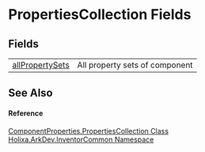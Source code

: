 # PropertiesCollection Fields




## Fields
<table>
<tr>
<td><a href="F_Holixa_ArkDev_InventorCommon_ComponentProperties_PropertiesCollection_allPropertySets">allPropertySets</a></td>
<td>All property sets of component</td></tr>
</table>

## See Also


#### Reference
<a href="T_Holixa_ArkDev_InventorCommon_ComponentProperties_PropertiesCollection">ComponentProperties.PropertiesCollection Class</a>  
<a href="N_Holixa_ArkDev_InventorCommon">Holixa.ArkDev.InventorCommon Namespace</a>  
